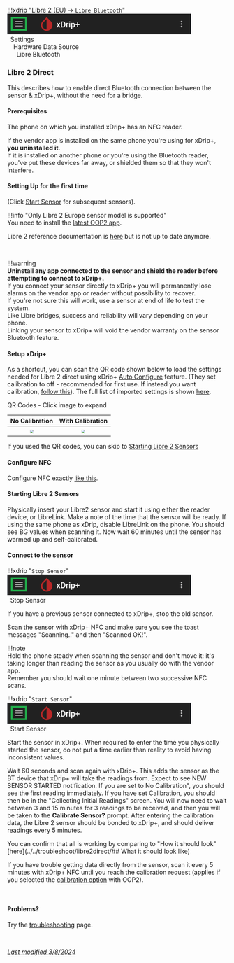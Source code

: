 !!!xdrip "Libre 2 (EU)  → `Libre Bluetooth`"  
    <img src="../../images/hamburger_menu.png" style="zoom:75%;" />  
    &ensp;Settings  
    &emsp;Hardware Data Source  
    &ensp;&emsp;Libre Bluetooth

### Libre 2 Direct

This describes how to enable direct Bluetooth connection between the sensor & xDrip+, without the need for a bridge.

#### Prerequisites

The phone on which you installed xDrip+ has an NFC reader.

If the vendor app is installed on the same phone you're using for xDrip+, **you uninstalled it**.  
If it is installed on another phone or you're using the Bluetooth reader, you've put these devices far away, or shielded them so that they won't interfere.

#### Setting Up for the first time

(Click [Start Sensor](#starting-libre-2-sensors) for subsequent sensors).

!!!info "Only Libre 2 Europe sensor model is supported"  
    You need to install the [latest OOP2 app](../../use/OOP/#oop2).


Libre 2 reference documentation is [here](https://www.minimallooper.com/post/how-to-setup-freestyle-libre-2-and-oop2-to-use-a-native-bluetooth-connection-in-xdrip) but is not up to date anymore.

</br>

!!!warning  
    **Uninstall any app connected to the sensor and shield the reader before attempting to connect to xDrip+.**  
    If you connect your sensor directly to xDrip+ you will permanently lose alarms on the vendor app or reader without possibility to recover.  
    If you're not sure this will work, use a sensor at end of life to test the system.  
    Like Libre bridges, success and reliability will vary depending on your phone.  
    Linking your sensor to xDrip+ will void the vendor warranty on the sensor Bluetooth feature.

#### Setup xDrip+

As a shortcut, you can scan the QR code shown below to load the settings needed for Libre 2 direct using xDrip+ [Auto Configure](/use/copysettings/#auto-configure) feature. (They set calibration to off - recommended for first use. If instead you want calibration, [follow this](../libre2direct-calib)). The full list of imported settings is shown [here](../libre2direct-qr-settings).

QR Codes - Click image to expand

No Calibration             |  With Calibration
:-------------------------:|:-------------------------:
[<img src="../images/qr_libre2direct-nocalib-30.png" style="zoom:50%;" />](../libre2direct-qr-settings) | [<img src="../images/qr_libre2direct-calib-30.png" style="zoom:50%;" />](../libre2direct-calib)

If you used the QR codes, you can skip to [Starting Libre 2 Sensors](#starting-libre-2-sensors)

#### Configure NFC

Configure NFC exactly [like this](../libreNFC/#enabling-nfc).

#### Starting Libre 2 Sensors

Physically insert your Libre2 sensor and start it using either the reader device, or LibreLink. Make a note of the time that the sensor will be ready. If using the same phone as xDrip, disable LibreLink on the phone. You should see BG values when scanning it. Now wait 60 minutes until the sensor has warmed up and self-calibrated.

#### Connect to the sensor

!!!xdrip "`Stop Sensor`"  
    <img src="../../images/hamburger_menu.png" style="zoom:75%;" />  
    &ensp;Stop Sensor  

If you have a previous sensor connected to xDrip+, stop the old sensor.

Scan the sensor with xDrip+ NFC and make sure you see the toast messages "Scanning.." and then  "Scanned OK!".

!!!note  
    Hold the phone steady when scanning the sensor and don't move it: it's taking longer than reading the sensor as you usually do with the vendor app.  
    Remember you should wait one minute between two successive NFC scans.

!!!xdrip "`Start Sensor`"  
    <img src="../../images/hamburger_menu.png" style="zoom:75%;" />  
    &ensp;Start Sensor  

Start the sensor in xDrip+. When required to enter the time you physically started the sensor, do not put a time earlier than reality to avoid having inconsistent values.

Wait 60 seconds and scan again with xDrip+. This adds the sensor as the BT device that xDrip+ will take the readings from. Expect to see NEW SENSOR STARTED notification. If you are set to No Calibration", you should see the first reading immediately. If you have set Calibration, you should then be in the "Collecting Initial Readings" screen.
You will now need to wait between 3 and 15 minutes for 3 readings to be received, and then you will be taken to the **Calibrate Sensor?** prompt.
After entering the calibration data, the Libre 2 sensor should be bonded to xDrip+, and should deliver readings every 5 minutes.

You can confirm that all is working by comparing to "How it should look" [here](../../troubleshoot/libre2direct/## What it should look like)

If you have trouble getting data directly from the sensor, scan it every 5 minutes with xDrip+ NFC until you reach the calibration request (applies if you selected the [calibration option](../../use/misc/#oop2) with OOP2).

</br>

#### **Problems?**

Try the [troubleshooting](../../troubleshoot/libre2direct/) page.

</br>

[*Last modified 3/8/2024*](https://github.com/NightscoutFoundation/xDrip/releases/tag/2024.08.02)

